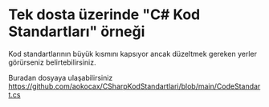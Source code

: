 # Tek dosta üzerinde "C# Kod Standartları" örneği

Kod standartlarının büyük kısmını kapsıyor ancak düzeltmek gereken yerler görürseniz belirtebilirsiniz.

Buradan dosyaya ulaşabilirsiniz https://github.com/aokocax/CSharpKodStandartlari/blob/main/CodeStandart.cs
